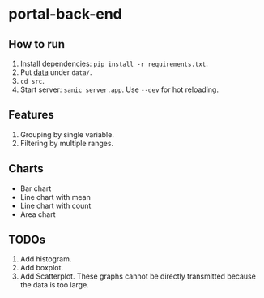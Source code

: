 # portal-back-end

## How to run
1. Install dependencies: `pip install -r requirements.txt`.
2. Put [data](https://drive.google.com/file/d/1BjKVB6EEEqoDzM-IX-P_FX35Bmb2Ye9w/view?usp=sharing) under `data/`.
3. `cd src`.
4. Start server: `sanic server.app`. Use `--dev` for hot reloading.

## Features
1. Grouping by single variable.
2. Filtering by multiple ranges.

## Charts
* Bar chart
* Line chart with mean
* Line chart with count
* Area chart

## TODOs
1. Add histogram.
2. Add boxplot.
3. Add Scatterplot.
These graphs cannot be directly transmitted because the data is too large.
